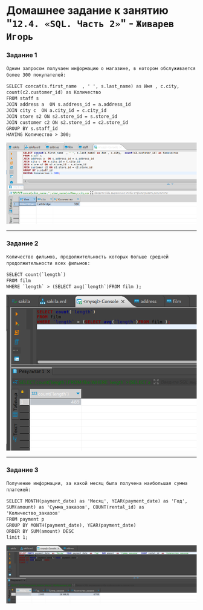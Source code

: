 # Домашнее задание к занятию "`12.4. «SQL. Часть 2»`" - `Живарев Игорь`

### Задание 1

`Одним запросом получаем информацию о магазине, в котором обслуживается более 300 покупателей:`

```
SELECT concat(s.first_name  , ' ', s.last_name) as Имя , c.city,  count(c2.customer_id) as Количество 
FROM staff s 
JOIN address a  ON s.address_id = a.address_id 
JOIN city c  ON a.city_id = c.city_id 
JOIN store s2 ON s2.store_id = s.store_id 
JOIN customer c2 ON s2.store_id = c2.store_id 
GROUP BY s.staff_id 
HAVING Количество > 300;
```

![IDE DBeaver](img/12.04-001.png)


---

### Задание 2

`Количество фильмов, продолжительность которых больше средней продолжительности всех фильмов:`

```
SELECT count(`length`) 
FROM film 
WHERE `length` > (SELECT avg(`length`)FROM film );
```

![IDE DBeaver](img/12.04-02.png)


---

### Задание 3

`Получение информации, за какой месяц была получена наибольшая сумма платежей:`

```
SELECT MONTH(payment_date) as 'Месяц', YEAR(payment_date) as 'Год', SUM(amount) as 'Сумма_заказов', COUNT(rental_id) as 'Количество_заказов'
FROM payment p
GROUP BY MONTH(payment_date), YEAR(payment_date)
ORDER BY SUM(amount) DESC
limit 1;
```
![IDE DBeaver](img/12.04-03.png)